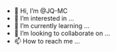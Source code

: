 - 👋 Hi, I’m @JQ-MC
- 👀 I’m interested in ...
- 🌱 I’m currently learning ...
- 💞️ I’m looking to collaborate on ...
- 📫 How to reach me ...

<!---
JQ-MC/JQ-MC is a ✨ special ✨ repository because its `README.md` (this file) appears on your GitHub profile.
You can click the Preview link to take a look at your changes.
--->
